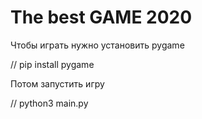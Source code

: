 # The best GAME 2020

Чтобы играть нужно установить pygame

// pip install pygame

Потом запустить игру

// python3 main.py
